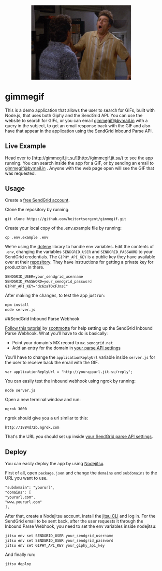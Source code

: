 <p align="center">
<img align="center" src="omg.gif" width="330" alt="OMG GIF"/>
</p>


# gimmegif

This is a demo application that allows the user to search for GIFs, built with Node.js, that uses both Giphy and the SendGrid API. You can use the website to search for GIFs, or you can email <gimmegif@bymail.in> with a query in the subject, to get an email response back with the GIF and also have that appear in the application using the SendGrid Inbound Parse API.

## Live Example

Head over to [http://gimmegif.jit.su/](http://gimmegif.jit.su/) to see the app running. You can search inside the app for a GIF, or by sending an email to [gimmegif@bymail.in](mailto:gimmegif@bymail.in) . Anyone with the web page open will see the GIF that was requested.

## Usage

Create a [free SendGrid account](http://sendgrid.com/user/signup).

Clone the repository by running:

```
git clone https://github.com/heitortsergent/gimmegif.git
```

Create your local copy of the .env.example file by running:

```
cp .env.example .env
```

We're using the [dotenv](https://github.com/scottmotte/dotenv) library to handle env variables. Edit the contents of `.env`, changing the variables `SENDGRID_USER` and `SENDGRID_PASSWORD` to your SendGrid credentials. The `GIPHY_API_KEY` is a public key they have available over at their [repository](https://github.com/giphy/GiphyAPI). They have instructions for getting a private key for production in there.

```
SENDGRID_USER=your_sendgrid_username
SENDGRID_PASSWORD=your_sendgrid_password
GIPHY_API_KEY="dc6zaTOxFJmzC"
```

After making the changes, to test the app just run:

```
npm install
node server.js
```

##SendGrid Inbound Parse Webhook

[Follow this tutorial](http://sendgrid.com/blog/parse-webhook-tutorial/) by [scottmotte](https://github.com/scottmotte/) for help setting up the SendGrid Inbound Parse Webhook. What you'll have to do is basically:

+ Point your domain's MX record to `mx.sendgrid.net`
+ Add an entry for the domain in [your parse API settings](http://sendgrid.com/developer/reply)

You'll have to change the `applicationReplyUrl` variable inside `server.js` for the user to receive back the email with the GIF.

```
var applicationReplyUrl = "http://yourappurl.jit.su/reply";
```

You can easily test the inbound webhook using ngrok by running:

```
node server.js
```

Open a new terminal window and run:

```
ngrok 3000
```

ngrok should give you a url similar to this:

```
http://1884d72b.ngrok.com
```

That's the URL you should set up inside [your SendGrid parse API settings](http://sendgrid.com/developer/reply).

## Deploy

You can easily deploy the app by using [Nodejitsu](https://www.nodejitsu.com/). 

First of all, open `package.json` and change the `domains` and `subdomains` to the URL you want to use.

```
"subdomain": "yoururl",
"domains": [
"yoururl.com",
"www.yoururl.com"
],
```

After that, create a Nodejitsu account, install the [jitsu CLI](https://github.com/nodejitsu/jitsu) and log in. For the SendGrid email to be sent back, after the user requests it through the Inbound Parse Webhook, you need to set the env variables inside nodejitsu:

```
jitsu env set SENDGRID_USER your_sendgrid_username
jitsu env set SENDGRID_USER your_sendgrid_password
jitsu env set GIPHY_API_KEY your_giphy_api_key
```

And finally run:

```
jitsu deploy
```

